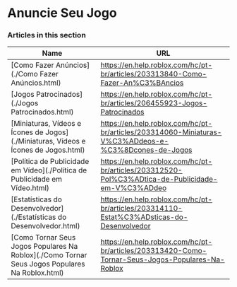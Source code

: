 # Anuncie Seu Jogo  
### Articles in this section
Name|URL
-|-
[Como Fazer Anúncios](./Como Fazer Anúncios.html) |https://en.help.roblox.com/hc/pt-br/articles/203313840-Como-Fazer-An%C3%BAncios
[Jogos Patrocinados](./Jogos Patrocinados.html) |https://en.help.roblox.com/hc/pt-br/articles/206455923-Jogos-Patrocinados
[Miniaturas, Vídeos e Ícones de Jogos](./Miniaturas, Vídeos e Ícones de Jogos.html) |https://en.help.roblox.com/hc/pt-br/articles/203314060-Miniaturas-V%C3%ADdeos-e-%C3%8Dcones-de-Jogos
[Política de Publicidade em Vídeo](./Política de Publicidade em Vídeo.html) |https://en.help.roblox.com/hc/pt-br/articles/203312520-Pol%C3%ADtica-de-Publicidade-em-V%C3%ADdeo
[Estatísticas do Desenvolvedor](./Estatísticas do Desenvolvedor.html) |https://en.help.roblox.com/hc/pt-br/articles/203314110-Estat%C3%ADsticas-do-Desenvolvedor
[Como Tornar Seus Jogos Populares Na Roblox](./Como Tornar Seus Jogos Populares Na Roblox.html) |https://en.help.roblox.com/hc/pt-br/articles/203313420-Como-Tornar-Seus-Jogos-Populares-Na-Roblox